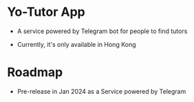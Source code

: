 # Yo-Tutor App

- A service powered by Telegram bot for people to find tutors

- Currently, it's only available in Hong Kong

# Roadmap

- Pre-release in Jan 2024 as a Service powered by Telegram
